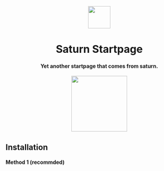 <div align="center">
  <img src="https://i.imgur.com/pLPiXsb.png" width="60px" height="60px">
<h1>Saturn Startpage</h1>
<h4>Yet another startpage that comes from saturn. </h4>
  <img src="https://i.imgur.com/KfAck6C.png" width="150px" height="150px">
  <br>
</div>

## Installation 

<h4>Method 1 (recommded)</h4>
